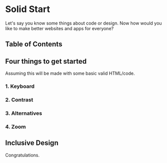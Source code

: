 # Solid Start

Let's say you know some things about code or design. Now how would you like to make better websites and apps for everyone?

## Table of Contents

## Four things to get started
Assuming this will be made with some basic valid HTML/code.

### 1. Keyboard

### 2. Contrast

### 3. Alternatives

### 4. Zoom

## Inclusive Design

Congratulations.